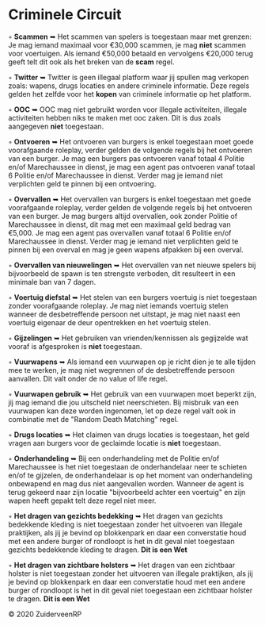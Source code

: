 # Criminele Circuit

◦ <b>Scammen</b> ➥ Het scammen van spelers is toegestaan maar met grenzen: Je mag iemand maximaal voor €30,000 scammen, je mag <b>niet</b> scammen voor voertuigen. Als iemand €50,000 betaald en vervolgens €20,000 terug geeft telt dit ook als het breken van de <b>scam</b> regel.

◦ <b>Twitter</b> ➥ Twitter is geen illegaal platform waar jij spullen mag verkopen zoals: wapens, drugs locaties en andere criminele informatie. Deze regels gelden het zelfde voor het <b>kopen</b> van criminele informatie op het platform.

◦ <b>OOC</b> ➥ OOC mag niet gebruikt worden voor illegale activiteiten, illegale activiteiten hebben niks te maken met ooc zaken. Dit is dus zoals aangegeven <b>niet</b> toegestaan.

◦ <b>Ontvoeren</b> ➥ Het ontvoeren van burgers is enkel toegestaan moet goede voorafgaande roleplay, verder gelden de volgende regels bij het ontvoeren van een burger. Je mag een burgers pas ontvoeren vanaf totaal 4 Politie en/of Marechaussee in dienst, je mag een agent pas ontvoeren vanaf totaal 6 Politie en/of Marechaussee in dienst. Verder mag je iemand niet verplichten geld te pinnen bij een ontvoering.

◦ <b>Overvallen</b> ➥ Het overvallen van burgers is enkel toegestaan met goede voorafgaande roleplay, verder gelden de volgende regels bij het ontvoeren van een burger. Je mag burgers altijd overvallen, ook zonder Politie of Marechaussee in dienst, dit mag met een maximaal geld bedrag van €5,000. Je mag een agent pas overvallen vanaf totaal 6 Politie en/of Marechaussee in dienst. Verder mag je iemand niet verplichten geld te pinnen bij een overval en mag je geen wapens afpakken bij een overval.

◦ <b>Overvallen van nieuwelingen</b> ➥ Het overvallen van net nieuwe spelers bij bijvoorbeeld de spawn is ten strengste verboden, dit resulteert in een minimale ban van 7 dagen.

◦ <b>Voertuig diefstal</b> ➥ Het stelen van een burgers voertuig is niet toegestaan zonder voorafgaande roleplay. Je mag niet iemands voertuig stelen wanneer de desbetreffende persoon net uitstapt, je mag niet naast een voertuig eigenaar de deur opentrekken en het voertuig stelen.

◦ <b>Gijzelingen</b> ➥ Het gebruiken van vrienden/kennissen als gegijzelde wat vooraf is afgesproken is <b>niet</b> toegestaan. 

◦ <b>Vuurwapens</b> ➥ Als iemand een vuurwapen op je richt dien je te alle tijden mee te werken, je mag niet wegrennen of de desbetreffende persoon aanvallen. Dit valt onder de no value of life regel.

◦ <b>Vuurwapen gebruik</b> ➥ Het gebruik van een vuurwapen moet beperkt zijn, jij mag iemand die jou uitscheld niet neerschieten. Bij misbruik van een vuurwapen kan deze worden ingenomen, let op deze regel valt ook in combinatie met de "Random Death Matching" regel.

◦ <b>Drugs locaties</b> ➥ Het claimen van drugs locaties is toegestaan, het geld vragen aan burgers voor de geclaimde locatie is <b>niet</b> toegestaan.

◦ <b>Onderhandeling</b> ➥ Bij een onderhandeling met de Politie en/of Marechaussee is het niet toegestaan de onderhandelaar neer te schieten en/of te gijzelen, de onderhandelaar is op het moment van onderhandeling onbewapend en mag dus niet aangevallen worden. Wanneer de agent is terug gekeerd naar zijn locatie "bijvoorbeeld achter een voertuig" en zijn wapen heeft gepakt telt deze regel niet meer.

◦ <b>Het dragen van gezichts bedekking</b> ➥ Het dragen van gezichts bedekkende kleding is niet toegestaan zonder het uitvoeren van illegale praktijken, als jij je bevind op blokkenpark en daar een converstatie houd met een andere burger of rondloopt is het in dit geval niet toegestaan gezichts bedekkende kleding te dragen. <b>Dit is een Wet</b>

◦ <b>Het dragen van zichtbare holsters</b> ➥ Het dragen van een zichtbaar holster is niet toegestaan zonder het uitvoeren van illegale praktijken, als jij je bevind op blokkenpark en daar een converstatie houd met een andere burger of rondloopt is het in dit geval niet toegestaan een zichtbaar holster te dragen. <b>Dit is een Wet</b>

© 2020 ZuiderveenRP
